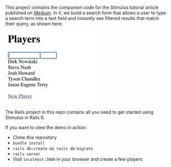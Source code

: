 This project contains the companion code for the Stimulus tutorial article published on [Medium](https://davidcolby.medium.com/instant-search-results-with-rails-6-and-stimulus-ffaf333926b5). In it, we build a search form that allows a user to type a search term into a text field and instantly see filtered results that match their query, as shown here:

![A gif of a user typing in a search term and a list of results changing to match the term](project-preview.gif?raw=true "Instant search preview")

The Rails project in this repo contains all you need to get started using Stimulus in Rails 6. 

If you want to view the demo in action:

* Clone this repository
* `bundle install`
* `rails db:create && rails db:migrate`
* `rails server`
* Visit `localhost:3000` in your browser and create a few players
